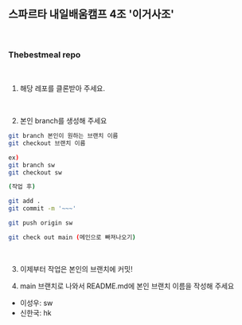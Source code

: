 ## 스파르타 내일배움캠프 4조 '이거사조' 

<br>

### Thebestmeal repo

<br>

1. 해당 레포를 클론받아 주세요. 

<br>

2. 본인 branch를 생성해 주세요



```bash
git branch 본인이 원하는 브랜치 이름
git checkout 브랜치 이름

ex)
git branch sw
git checkout sw

(작업 후)

git add .
git commit -m '~~~'

git push origin sw

git check out main (메인으로 빠져나오기)
```

<br>

3. 이제부터 작업은 본인의 브랜치에 커밋!

4. main 브랜치로 나와서 README.md에 본인 브랜치 이름을 작성해 주세요


- 이성우: sw
- 신한국: hk